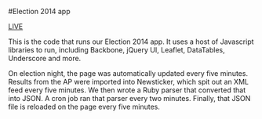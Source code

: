 #Election 2014 app

[LIVE](http://www.kcrg.com/elections)

This is the code that runs our Election 2014 app. It uses a host of Javascript libraries to run, including Backbone, jQuery UI, Leaflet, DataTables, Underscore and more.

On election night, the page was automatically updated every five minutes. Results from the AP were imported into Newsticker, which spit out an XML feed every five minutes. We then wrote a Ruby parser that converted that into JSON. A cron job ran that parser every two minutes. Finally, that JSON file is reloaded on the page every five minutes.




